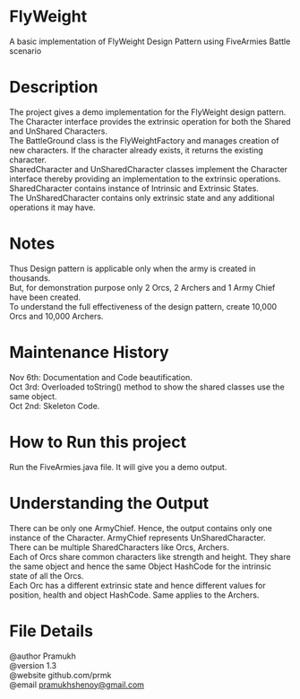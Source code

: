 # FlyWeight
A basic implementation of FlyWeight Design Pattern using FiveArmies Battle scenario

Description
===========
The project gives a demo implementation for the FlyWeight design pattern.     
The Character interface provides the extrinsic operation for both the Shared and UnShared Characters.    
The BattleGround class is the FlyWeightFactory and manages creation of new characters. If the character already exists, it returns the existing character.    
SharedCharacter and UnSharedCharacter classes implement the Character interface thereby providing an implementation to the extrinsic operations.    
SharedCharacter contains instance of Intrinsic and Extrinsic States.    
The UnSharedCharacter contains only extrinsic state and any additional operations it may have.
  
Notes
=====
Thus Design pattern is applicable only when the army is created in thousands.    
But, for demonstration purpose only 2 Orcs, 2 Archers and 1 Army Chief have been created.    
To understand the full effectiveness of the design pattern, create 10,000 Orcs and 10,000 Archers.    
  
Maintenance History
===================
Nov 6th: Documentation and Code beautification.    
Oct 3rd: Overloaded toString() method to show the shared classes use the same object.    
Oct 2nd: Skeleton Code.    
  
How to Run this project
=======================
Run the FiveArmies.java file. It will give you a demo output.    
  
Understanding the Output
========================
There can be only one ArmyChief. Hence, the output contains only one instance of the Character. ArmyChief represents UnSharedCharacter.    
There can be multiple SharedCharacters like Orcs, Archers.    
Each of Orcs share common characters like strength and height. They share the same object and hence the same Object HashCode for the intrinsic state of all the Orcs.    
Each Orc has a different extrinsic state and hence different values for position, health and object HashCode.
Same applies to the Archers.    

File Details
============
@author Pramukh    
@version 1.3     
@website github.com/prmk    
@email pramukhshenoy@gmail.com    
